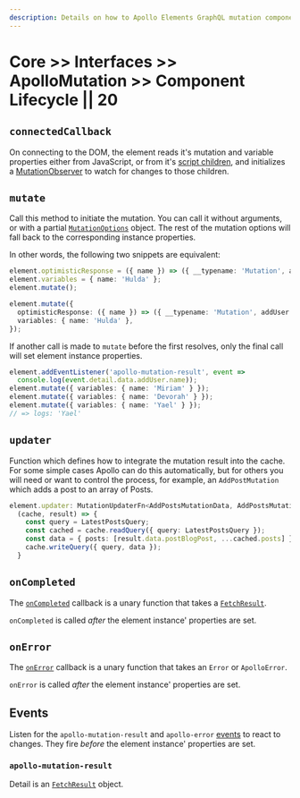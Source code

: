 ```yaml
---
description: Details on how to Apollo Elements GraphQL mutation components work.
---
```


# Core >> Interfaces >> ApolloMutation >> Component Lifecycle || 20

## `connectedCallback`
On connecting to the DOM, the element reads it's mutation and variable properties either from JavaScript, or from it's [script children](/guides/cool-tricks/inline-graphql-scripts/), and initializes a [MutationObserver](https://developer.mozilla.org/en-US/docs/Web/API/MutationObserver) to watch for changes to those children.

## `mutate`

Call this method to initiate the mutation. You can call it without arguments, or with a partial [`MutationOptions`](https://github.com/apollographql/apollo-client/blob/29d41eb590157777f8a65554698fcef4d757a691/src/core/watchQueryOptions.ts#L247-L276) object. The rest of the mutation options will fall back to the corresponding instance properties.

In other words, the following two snippets are equivalent:

```ts
element.optimisticResponse = ({ name }) => ({ __typename: 'Mutation', addUser: { name } });
element.variables = { name: 'Hulda' };
element.mutate();
```

```ts
element.mutate({
  optimisticResponse: ({ name }) => ({ __typename: 'Mutation', addUser: { name } }),
  variables: { name: 'Hulda' },
});
```

If another call is made to `mutate` before the first resolves, only the final call will set element instance properties.

```ts
element.addEventListener('apollo-mutation-result', event =>
  console.log(event.detail.data.addUser.name));
element.mutate({ variables: { name: 'Miriam' } });
element.mutate({ variables: { name: 'Devorah' } });
element.mutate({ variables: { name: 'Yael' } });
// => logs: 'Yael'
```

## `updater`

Function which defines how to integrate the mutation result into the cache. For some simple cases Apollo can do this automatically, but for others you will need or want to control the process, for example, an `AddPostMutation` which adds a post to an array of Posts.

```ts
element.updater: MutationUpdaterFn<AddPostsMutationData, AddPostsMutationVariables> =
  (cache, result) => {
    const query = LatestPostsQuery;
    const cached = cache.readQuery({ query: LatestPostsQuery });
    const data = { posts: [result.data.postBlogPost, ...cached.posts] }
    cache.writeQuery({ query, data });
  }
```

## `onCompleted`

The [`onCompleted`](/api/core/interfaces/mutation/#oncompleted) callback is a unary function that takes a [`FetchResult`](https://github.com/apollographql/apollo-client/blob/d470c964db46728d8a5dfc63990859c550fa1656/src/link/core/types.ts#L24-L32).

`onCompleted` is called *after* the element instance' properties are set.

## `onError`

The [`onError`](/api/core/interfaces/mutation/#onerror) callback is a unary function that takes an `Error` or `ApolloError`.

`onError` is called *after* the element instance' properties are set.

## Events

Listen for the `apollo-mutation-result` and `apollo-error` [events](/api/core/interfaces/mutation/#events) to react to changes. They fire *before* the element instance' properties are set.

### `apollo-mutation-result`
Detail is an [`FetchResult`](https://github.com/apollographql/apollo-client/blob/d470c964db46728d8a5dfc63990859c550fa1656/src/link/core/types.ts#L24-L32) object.
